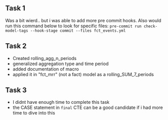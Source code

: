 ## Task 1
Was a bit wierd.. but i was able to add more pre commit hooks. Also would run this command below to look for specific files:
`pre-commit run check-model-tags --hook-stage commit --files fct_events.yml`

## Task 2
- Created  rolling_agg_n_periods
- generalized aggregation type and time period
- added documentation of macro
- applied it in "fct_mrr" (not a fact) model as a rolling_SUM_7_periods

## Task 3
- I didnt have enough time to complete this task
- the CASE statement in `final` CTE can be a good candidate if i had more time to dive into this